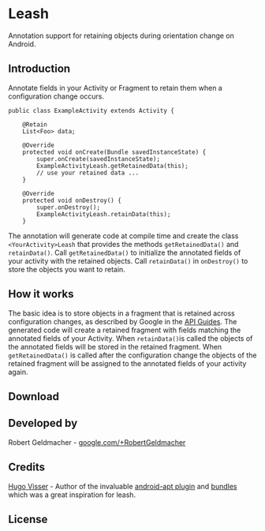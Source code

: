 # Leash
Annotation support for retaining objects during orientation change on Android.

## Introduction
Annotate fields in your Activity or Fragment to retain them when a configuration change occurs.

```
public class ExampleActivity extends Activity {

    @Retain
    List<Foo> data;

    @Override
    protected void onCreate(Bundle savedInstanceState) {
        super.onCreate(savedInstanceState);
        ExampleActivityLeash.getRetainedData(this);
        // use your retained data ...
    }
  
    @Override
    protected void onDestroy() {
        super.onDestroy();
        ExampleActivityLeash.retainData(this);
    }
```

The annotation will generate code at compile time and create the class `<YourActivity>Leash` that provides the methods `getRetainedData()` and `retainData()`. Call `getRetainedData()` to initialize the annotated fields of your activity with the retained objects. Call `retainData()` in `onDestroy()` to store the objects you want to retain.

## How it works
The basic idea is to store objects in a fragment that is retained across configuration changes, as described by Google in the [API Guides](http://developer.android.com/guide/topics/resources/runtime-changes.html#RetainingAnObject).
The generated code will create a retained fragment with fields matching the annotated fields of your Activity. When `retainData()`is called the objects of the annotated fields will be stored in the retained fragment. When `getRetainedData()` is called after the configuration change the objects of the retained fragment will be assigned to the annotated fields of your activity again.

## Download

## Developed by
Robert Geldmacher - [google.com/+RobertGeldmacher](https://plus.google.com/+RobertGeldmacher)

## Credits
[Hugo Visser](https://plus.google.com/+HugoVisser) - Author of the invaluable [android-apt plugin](https://bitbucket.org/hvisser/android-apt) and [bundles](https://bitbucket.org/hvisser/bundles) which was a great inspiration for leash.

## License
